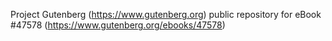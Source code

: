 Project Gutenberg (https://www.gutenberg.org) public repository for eBook #47578 (https://www.gutenberg.org/ebooks/47578)
